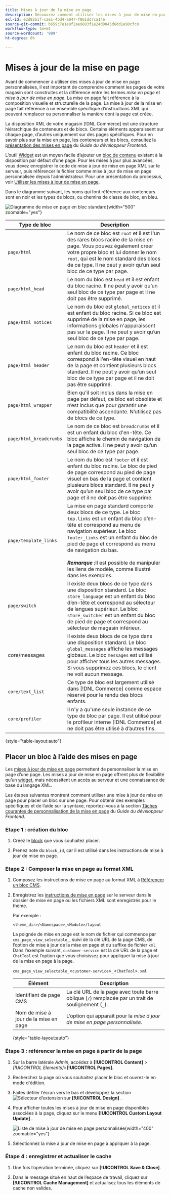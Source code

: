 ```yaml
---
title: Mises à jour de la mise en page
description: Découvrez comment utiliser les mises à jour de mise en page pour personnaliser la mise en page d’une page.
exl-id: e2d8261f-cae1-4bd4-a047-f861dd7ca14e
source-git-commit: b659c7e1e8f2ae9883f1e24d8045d6dd1e90cfc0
workflow-type: tm+mt
source-wordcount: '989'
ht-degree: 0%

---
```


# Mises à jour de la mise en page

Avant de commencer à utiliser des mises à jour de mise en page personnalisées, il est important de comprendre comment les pages de votre magasin sont construites et la différence entre les termes *mise en page* et *mise à jour de mise en page*. La mise en page fait référence à la composition visuelle et structurelle de la page. La mise à jour de la mise en page fait référence à un ensemble spécifique d’instructions XML qui peuvent remplacer ou personnaliser la manière dont la page est créée.

La disposition XML de votre magasin [!DNL Commerce] est une structure hiérarchique de conteneurs et de blocs. Certains éléments apparaissent sur chaque page, d’autres uniquement sur des pages spécifiques. Pour en savoir plus sur la mise en page, les conteneurs et les blocs, consultez la [présentation des mises en page](https://developer.adobe.com/commerce/frontend-core/guide/layouts/) du _Guide du développeur Frontend_.

L’outil [Widget](widgets.md) est un moyen facile d’ajouter un [bloc de contenu](blocks.md) existant à la disposition par défaut d’une page. Pour les mises à jour plus avancées, vous devez enregistrer le code de mise à jour de mise en page XML sur le serveur, puis référencer le fichier comme mise à jour de mise en page personnalisée depuis l’administrateur. Pour une présentation du processus, voir [Utiliser les mises à jour de mise en page](layout-updates.md#place-a-block-using-layout-updates).

Dans le diagramme suivant, les noms qui font référence aux conteneurs sont en noir et les types de blocs, ou chemins de classe de bloc, en bleu.

![ Diagramme de mise en page en bloc standard](./assets/page-layout-default.png){width="500" zoomable="yes"}

| Type de bloc | Description |
|--- |--- |
| `page/html` | Le nom de ce bloc est `root` et il est l&#39;un des rares blocs racine de la mise en page. Vous pouvez également créer votre propre bloc et lui donner le nom `root`, qui est le nom standard des blocs de ce type. Il ne peut y avoir qu’un seul bloc de ce type par page. |
| `page/html_head` | Le nom du bloc est `head` et il est enfant du bloc racine. Il ne peut y avoir qu’un seul bloc de ce type par page et il ne doit pas être supprimé. |
| `page/html_notices` | Le nom du bloc est `global_notices` et il est enfant du bloc racine. Si ce bloc est supprimé de la mise en page, les informations globales n&#39;apparaissent pas sur la page. Il ne peut y avoir qu’un seul bloc de ce type par page. |
| `page/html_header` | Le nom du bloc est `header` et il est enfant du bloc racine. Ce bloc correspond à l&#39;en-tête visuel en haut de la page et contient plusieurs blocs standard. Il ne peut y avoir qu’un seul bloc de ce type par page et il ne doit pas être supprimé. |
| `page/html_wrapper` | Bien qu’il soit inclus dans la mise en page par défaut, ce bloc est obsolète et n’est inclus que pour garantir une compatibilité ascendante. N’utilisez pas de blocs de ce type. |
| `page/html_breadcrumbs` | Le nom de ce bloc est `breadcrumbs` et il est un enfant du bloc d&#39;en-tête. Ce bloc affiche le chemin de navigation de la page active. Il ne peut y avoir qu’un seul bloc de ce type par page. |
| `page/html_footer` | Le nom du bloc est `footer` et il est enfant du bloc racine. Le bloc de pied de page correspond au pied de page visuel en bas de la page et contient plusieurs blocs standard. Il ne peut y avoir qu’un seul bloc de ce type par page et il ne doit pas être supprimé. |
| `page/template_links` | La mise en page standard comporte deux blocs de ce type. Le bloc `top.links` est un enfant du bloc d’en-tête et correspond au menu de navigation supérieur. Le bloc `footer_links` est un enfant du bloc de pied de page et correspond au menu de navigation du bas. <br/><br/>**_Remarque :_**&#x200B;Il est possible de manipuler les liens de modèle, comme illustré dans les exemples. |
| `page/switch` | Il existe deux blocs de ce type dans une disposition standard. Le bloc `store_language` est un enfant du bloc d’en-tête et correspond au sélecteur de langues supérieur. Le bloc `store_switcher` est un enfant du bloc de pied de page et correspond au sélecteur de magasin inférieur. |
| core/messages | Il existe deux blocs de ce type dans une disposition standard. Le bloc `global_messages` affiche les messages globaux. Le bloc `messages` est utilisé pour afficher tous les autres messages. Si vous supprimez ces blocs, le client ne voit aucun message. |
| `core/text_list` | Ce type de bloc est largement utilisé dans [!DNL Commerce] comme espace réservé pour le rendu des blocs enfants. |
| `core/profiler` | Il n&#39;y a qu&#39;une seule instance de ce type de bloc par page. Il est utilisé pour le profileur interne [!DNL Commerce] et ne doit pas être utilisé à d’autres fins. |

{style="table-layout:auto"}

## Placer un bloc à l’aide des mises en page

Les [mises à jour de mise en page](layout-updates.md) permettent de personnaliser la mise en page d’une page. Les mises à jour de mise en page offrent plus de flexibilité qu’un [widget](widgets.md), mais nécessitent un accès au serveur et une connaissance de base du langage XML.

Les étapes suivantes montrent comment utiliser une mise à jour de mise en page pour placer un bloc sur une page. Pour obtenir des exemples spécifiques et de l’aide sur la syntaxe, reportez-vous à la section [Tâches courantes de personnalisation de la mise en page](https://developer.adobe.com/commerce/frontend-core/guide/layouts/) du _Guide du développeur Frontend_.

### Etape 1 : création du bloc

1. Créez le [block](block-add.md) que vous souhaitez placer.

1. Prenez note du `block_id`, car il est utilisé dans les instructions de mise à jour de mise en page.

### Etape 2 : Composer la mise en page au format XML

1. Composez les instructions de mise en page au format XML à [Référencer un bloc CMS](https://developer.adobe.com/commerce/frontend-core/guide/layouts/xml-manage/).

1. Enregistrez les [instructions de mise en page](https://developer.adobe.com/commerce/frontend-core/guide/layouts/xml-instructions/) sur le serveur dans le dossier de mise en page où les fichiers XML sont enregistrés pour le thème.

   Par exemple :

   `<theme_dir>/<Namespace>_<Module>/layout`

   La poignée de mise en page est le nom de fichier qui commence par `cms_page_view_selectable_`, suivi de la clé URL de la page CMS, de l’option de mise à jour de la mise en page et du suffixe de fichier `xml`. Dans l’exemple suivant, `customer-service` est la clé URL de la page et `ChatTool` est l’option que vous choisissez pour appliquer la mise à jour de la mise en page à la page.

   `cms_page_view_selectable_`&lt;`customer-service`>`_`&lt;`ChatTool`>`.xml`

   | Élément | Description |
   |--- |--- |
   | Identifiant de page CMS | La clé URL de la page avec toute barre oblique (`/`) remplacée par un trait de soulignement (`_`). |
   | Nom de mise à jour de la mise en page | L’option qui apparaît pour la _mise à jour de mise en page personnalisée_. |

   {style="table-layout:auto"}

### Étape 3 : référencer la mise en page à partir de la page

1. Sur la barre latérale _Admin_, accédez à **[!UICONTROL Content]** > _[!UICONTROL Elements]_>**[!UICONTROL Pages]**.

1. Recherchez la page où vous souhaitez placer le bloc et ouvrez-le en mode d&#39;édition.

1. Faites défiler l’écran vers le bas et développez la section ![Sélecteur d’extension](../assets/icon-display-expand.png) sur **[!UICONTROL Design]** .

1. Pour afficher toutes les mises à jour de mise en page disponibles associées à la page, cliquez sur le menu **[!UICONTROL Custom Layout Update]** .

   ![Liste de mise à jour de mise en page personnalisée](./assets/page-design-custom-layout-update.png){width="400" zoomable="yes"}

1. Sélectionnez la mise à jour de mise en page à appliquer à la page.

### Étape 4 : enregistrer et actualiser le cache

1. Une fois l’opération terminée, cliquez sur **[!UICONTROL Save & Close]**.

1. Dans le message situé en haut de l’espace de travail, cliquez sur **[!UICONTROL Cache Management]** et actualisez tous les éléments de cache non valides.
